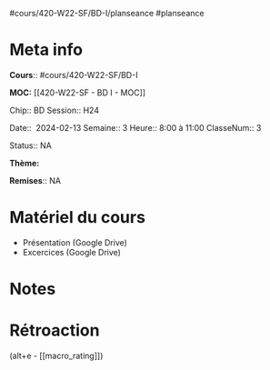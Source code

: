 #cours/420-W22-SF/BD-I/planseance #planseance
# Meta info
**Cours**::  #cours/420-W22-SF/BD-I

**MOC:** [[420-W22-SF - BD I - MOC]]

Chip::  <span class="chip cours-1">BD</span>
Session:: H24

Date::  2024-02-13
Semaine:: 3
Heure:: 8:00 à 11:00
ClasseNum:: 3

Status:: <span class="chip na">NA</span>

**Thème:**

**Remises**:: <span class="chip na">NA</span>

# Matériel du cours
* Présentation (Google Drive)
* Excercices (Google Drive)

# Notes

# Rétroaction
(alt+e - [[macro_rating]])